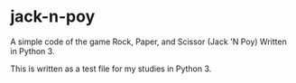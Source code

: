 # jack-n-poy
A simple code of the game Rock, Paper, and Scissor (Jack 'N Poy)
Written in Python 3. 

This is written as a test file for my studies in Python 3. 
